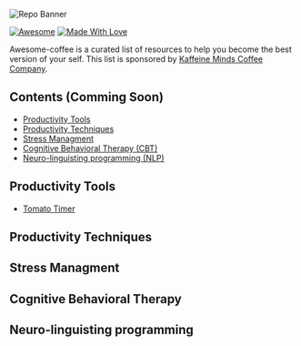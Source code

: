![Repo Banner](https://raw.githubusercontent.com/psanders/awesome-coffee/master/repo_cover.jpg)

[![Awesome](https://cdn.rawgit.com/sindresorhus/awesome/d7305f38d29fed78fa85652e3a63e154dd8e8829/media/badge.svg)](https://github.com/sindresorhus/awesome) [![Made With Love](https://img.shields.io/badge/Made%20With-Love-orange.svg)](https://github.com/chetanraj/awesome-github-badges)

Awesome-coffee is a curated list of resources to help you become the best version of your self. This list is sponsored by [Kaffeine Minds Coffee Company](https://kaffeineminds.com).

## Contents (Comming Soon)

- [Productivity Tools](#productivity-tools)
- [Productivity Techniques](#productivity-techniques)
- [Stress Managment](#stress-managment)
- [Cognitive Behavioral Therapy (CBT)](#cognitive-behavioral-therapy)
- [Neuro-linguisting programming (NLP)](#neuro-linguisting-programming)

## Productivity Tools

- [Tomato Timer](https://tomato-timer.com/)

## Productivity Techniques 
## Stress Managment
## Cognitive Behavioral Therapy
## Neuro-linguisting programming
